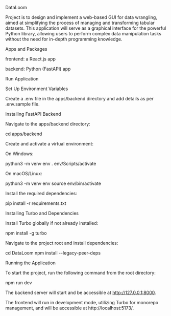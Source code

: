 DataLoom

Project is to design and implement a web-based GUI for data wrangling, aimed at simplifying the process of managing and transforming tabular datasets. This application will serve as a graphical interface for the powerful Python library, allowing users to perform complex data manipulation tasks without the need for in-depth programming knowledge.

Apps and Packages

frontend: a React.js app

backend:  Python (FastAPI) app

Run Application

Set Up Environment Variables

Create a .env file in the apps/backend directory and add details as per .env.sample file.

Installing FastAPI Backend

Navigate to the apps/backend directory:

cd apps/backend

Create and activate a virtual environment:

On Windows:

python3 -m venv env
. env/Scripts/activate

On macOS/Linux:

python3 -m venv env
source env/bin/activate

Install the required dependencies:

pip install -r requirements.txt

Installing Turbo and Dependencies

Install Turbo globally if not already installed:

npm install -g turbo

Navigate to the project root and install dependencies:

cd DataLoom
npm install --legacy-peer-deps

Running the Application

To start the project, run the following command from the root directory:

npm run dev

The backend server will start and be accessible at http://127.0.0.1:8000.

The frontend will run in development mode, utilizing Turbo for monorepo management, and will be accessible at http://localhost:5173/.

